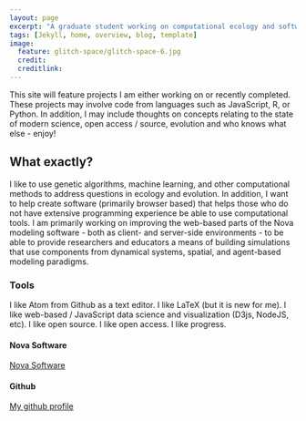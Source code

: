 ```yaml
---
layout: page
excerpt: "A graduate student working on computational ecology and software development."
tags: [Jekyll, home, overview, blog, template]
image:
  feature: glitch-space/glitch-space-6.jpg
  credit:
  creditlink:
---
```


This site will feature projects I am either working on or recently completed.
These projects may involve code from languages such as JavaScript, R, or Python.
In addition, I may include thoughts on concepts relating to the state of modern
science, open access / source, evolution and who knows what else - enjoy!

## What exactly?

I like to use genetic algorithms, machine learning, and other computational methods to address questions in ecology and evolution. In addition, I want to help create software (primarily browser based) that helps those who do not have extensive programming experience be able to use computational tools. I am primarily working on improving the web-based parts of the Nova modeling software - both as client- and server-side environments - to be able to provide researchers and educators a means of building simulations that use components from dynamical systems, spatial, and agent-based modeling paradigms.  

### Tools

I like Atom from Github as a text editor. I like LaTeX (but it is new for me). I
like web-based / JavaScript data science and visualization (D3js, NodeJS, etc).
I like open source. I like open access. I like progress.

#### Nova Software

[Nova Software](https://www.novamodeler.com/)

#### Github

[My github profile](https://github.com/Thru-Echoes)
